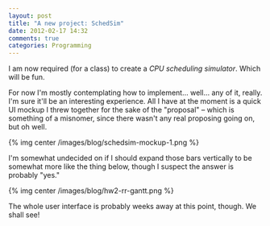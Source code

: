 ```yaml
---
layout: post
title: "A new project: SchedSim"
date: 2012-02-17 14:32
comments: true
categories: Programming
---
```

I am now required (for a class) to create a *CPU scheduling simulator*. Which will be fun.

For now I'm mostly contemplating how to implement… well… any of it, really. I'm sure it'll
be an interesting experience. All I have at the moment is a quick UI mockup I threw together
for the sake of the "proposal" – which is something of a misnomer, since there wasn't any
real proposing going on, but oh well.

{% img center /images/blog/schedsim-mockup-1.png %}

I'm somewhat undecided on if I should expand those bars vertically to be somewhat more like
the thing below, though I suspect the answer is probably "yes."

{% img center /images/blog/hw2-rr-gantt.png %}

The whole user interface is probably weeks away at this point, though. We shall see!
